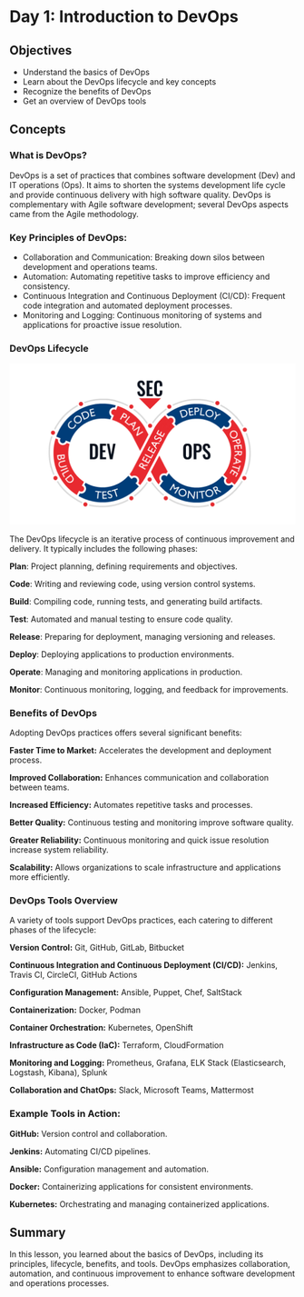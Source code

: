 # Day 1: Introduction to DevOps

## Objectives
- Understand the basics of DevOps
- Learn about the DevOps lifecycle and key concepts
- Recognize the benefits of DevOps
- Get an overview of DevOps tools

## Concepts

### What is DevOps?

 DevOps is a set of practices that combines software development (Dev) and IT operations (Ops). It aims to shorten the systems development life cycle and provide continuous delivery with high software quality. DevOps is complementary with Agile software development; several DevOps aspects came from the Agile methodology.

### Key Principles of DevOps:

- Collaboration and Communication: Breaking down silos between development and operations teams.
- Automation: Automating repetitive tasks to improve efficiency and consistency.
- Continuous Integration and Continuous Deployment (CI/CD): Frequent code integration and automated deployment processes.
- Monitoring and Logging: Continuous monitoring of systems and applications for proactive issue resolution.

### DevOps Lifecycle

![alt text](devops.gif)

The DevOps lifecycle is an iterative process of continuous improvement and delivery. It typically includes the following phases:

**Plan**: Project planning, defining requirements and objectives.

**Code**: Writing and reviewing code, using version control systems.

**Build**: Compiling code, running tests, and generating build artifacts.

**Test**: Automated and manual testing to ensure code quality.

**Release**: Preparing for deployment, managing versioning and releases.

**Deploy**: Deploying applications to production environments.

**Operate**: Managing and monitoring applications in production.

**Monitor**: Continuous monitoring, logging, and feedback for improvements.

### Benefits of DevOps

Adopting DevOps practices offers several significant benefits:

**Faster Time to Market:** Accelerates the development and deployment process.

**Improved Collaboration:** Enhances communication and collaboration between teams.

**Increased Efficiency:** Automates repetitive tasks and processes.

**Better Quality:** Continuous testing and monitoring improve software quality.

**Greater Reliability:** Continuous monitoring and quick issue resolution increase system reliability.

**Scalability:** Allows organizations to scale infrastructure and applications more efficiently.

### DevOps Tools Overview

A variety of tools support DevOps practices, each catering to different phases of the lifecycle:

**Version Control:** Git, GitHub, GitLab, Bitbucket

**Continuous Integration and Continuous Deployment (CI/CD):** Jenkins, Travis CI, CircleCI, GitHub Actions

**Configuration Management:** Ansible, Puppet, Chef, SaltStack

**Containerization:** Docker, Podman

**Container Orchestration:** Kubernetes, OpenShift

**Infrastructure as Code (IaC):** Terraform, CloudFormation

**Monitoring and Logging:** Prometheus, Grafana, ELK Stack (Elasticsearch, Logstash, Kibana), Splunk

**Collaboration and ChatOps:** Slack, Microsoft Teams, Mattermost

### Example Tools in Action:

**GitHub:** Version control and collaboration.

**Jenkins:** Automating CI/CD pipelines.

**Ansible:** Configuration management and automation.

**Docker:** Containerizing applications for consistent environments.

**Kubernetes:** Orchestrating and managing containerized applications.

## Summary

In this lesson, you learned about the basics of DevOps, including its principles, lifecycle, benefits, and tools. DevOps emphasizes collaboration, automation, and continuous improvement to enhance software development and operations processes.
